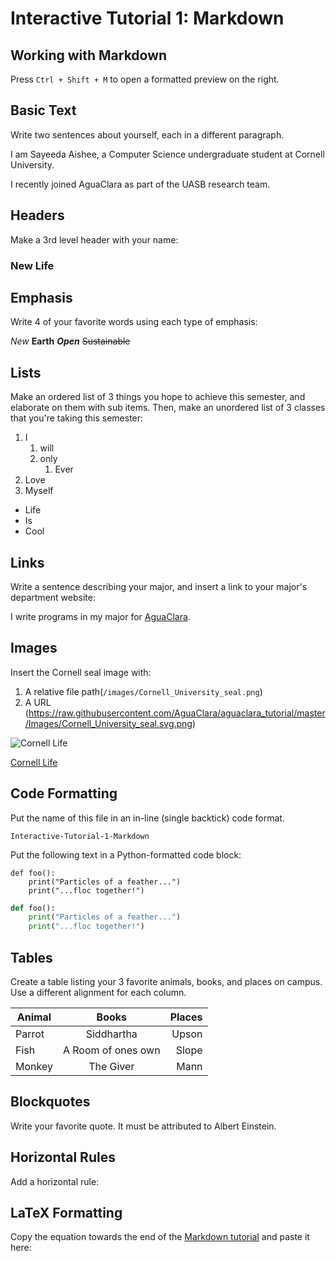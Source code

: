 # Interactive Tutorial 1: Markdown

## Working with Markdown

Press `Ctrl + Shift + M` to open a formatted preview on the right.

## Basic Text

Write two sentences about yourself, each in a different paragraph.

<!--- Write your answer here. --->
I am Sayeeda Aishee, a Computer Science undergraduate student at Cornell University.

I recently joined AguaClara as part of the UASB research team.


## Headers

Make a 3rd level header with your name:

<!--- Write your answer here. --->
### New Life

## Emphasis

Write 4 of your favorite words using each type of emphasis:

<!--- Write your answer here. --->
*New*
**Earth**
***Open***
~~Sustainable~~

## Lists

Make an ordered list of 3 things you hope to achieve this semester, and elaborate on them with sub items. Then, make an unordered list of 3 classes that you're taking this semester:

<!--- Write your answer here. --->
1. I
    1. will
    2. only
        1. Ever
2. Love
3. Myself

* Life
* Is
* Cool


## Links

Write a sentence describing your major, and insert a link to your major's department website:

<!--- Write your answer here. --->
I write programs in my major for [AguaClara](http://aguaclara.cornell.edu).

## Images

Insert the Cornell seal image with:
  1. A relative file path(`/images/Cornell_University_seal.png`)
  2. A URL (https://raw.githubusercontent.com/AguaClara/aguaclara_tutorial/master/Images/Cornell_University_seal.svg.png)

<!--- Write your answer here. --->
![Cornell Life](C:\Users\jahin\github\aguaclara_tutorial\images\Cornell_University_seal.png)

[Cornell Life](https://raw.githubusercontent.com/AguaClara/aguaclara_tutorial/master/Images/Cornell_University_seal.svg.png)

## Code Formatting

Put the name of this file in an in-line (single backtick) code format.

<!-- Write your answer here. -->
`Interactive-Tutorial-1-Markdown`

Put the following text in a Python-formatted code block:

```
def foo():
    print("Particles of a feather...")
    print("...floc together!")
```

<!-- Write your answer here. -->
```Python
def foo():
    print("Particles of a feather...")
    print("...floc together!")
```

## Tables

Create a table listing your 3 favorite animals, books, and places on campus. Use a different alignment for each column.

<!--- Write your answer here. --->
| Animal | Books | Places |
| --- | :---: | ---: |
| Parrot | Siddhartha | Upson |
| Fish | A Room of ones own | Slope |
| Monkey | The Giver | Mann |


## Blockquotes

Write your favorite quote. It must be attributed to Albert Einstein.

<!-- Write your answer here. -->

## Horizontal Rules

Add a horizontal rule:

<!-- Write your answer here. -->

## LaTeX Formatting

Copy the equation towards the end of the [Markdown tutorial](https://github.com/AguaClara/aguaclara_tutorial/wiki/Markdown#latex-formatting) and paste it here:

<!-- Write your answer here. -->
